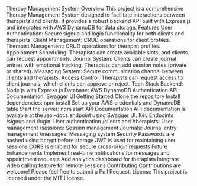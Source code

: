 Therapy Management System
Overview
This project is a comprehensive Therapy Management System designed to facilitate interactions between therapists and clients. It provides a robust backend API built with Express.js and integrates with AWS DynamoDB for data storage.
Features
User Authentication: Secure signup and login functionality for both clients and therapists.
Client Management: CRUD operations for client profiles.
Therapist Management: CRUD operations for therapist profiles.
Appointment Scheduling: Therapists can create available slots, and clients can request appointments.
Journal System:
Clients can create journal entries with emotional tracking.
Therapists can add session notes (private or shared).
Messaging System: Secure communication channel between clients and therapists.
Access Control: Therapists can request access to client journals, which clients can approve or reject.
Tech Stack
Backend: Node.js with Express.js
Database: AWS DynamoDB
Authentication
API Documentation: Swagger UI
Getting Started
Clone the repository
Install dependencies: npm install
Set up your AWS credentials and DynamoDB table
Start the server: npm start
API Documentation
API documentation is available at the /api-docs endpoint using Swagger UI.
Key Endpoints
/signup and /login: User authentication
/clients and /therapists: User management
/sessions: Session management
/journals: Journal entry management
/messages: Messaging system
Security
Passwords are hashed using bcrypt before storage
JWT is used for maintaining user sessions
CORS is enabled for secure cross-origin requests
Future Enhancements
Implement real-time notifications for messages and appointment requests
Add analytics dashboard for therapists
Integrate video calling feature for remote sessions
Contributing
Contributions are welcome! Please feel free to submit a Pull Request.
License
This project is licensed under the MIT License.
